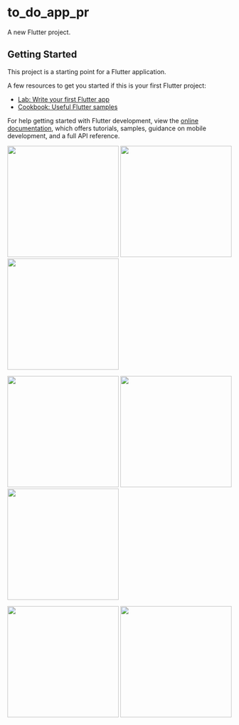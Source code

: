 # to_do_app_pr

A new Flutter project.

## Getting Started

This project is a starting point for a Flutter application.

A few resources to get you started if this is your first Flutter project:

- [Lab: Write your first Flutter app](https://docs.flutter.dev/get-started/codelab)
- [Cookbook: Useful Flutter samples](https://docs.flutter.dev/cookbook)

For help getting started with Flutter development, view the
[online documentation](https://docs.flutter.dev/), which offers tutorials,
samples, guidance on mobile development, and a full API reference.





<img src="https://user-images.githubusercontent.com/121868184/236295013-2d14b6fa-163d-43e2-86c4-ab789cec661c.jpeg" width="250px">                           <img src="https://user-images.githubusercontent.com/121868184/236473471-5c0bb008-cf89-4949-9930-396151f63d6d.jpeg" width="250px">                         <img src="https://user-images.githubusercontent.com/121868184/236473249-fbcde728-b929-446e-9488-57db50026ff9.jpeg" width="250px">


<img src="https://user-images.githubusercontent.com/121868184/236473230-52f32774-9fbb-4fbd-8ed8-f6e7585f9b75.jpeg" width="250px">                           <img src="https://user-images.githubusercontent.com/121868184/236473224-65704bb1-825e-42c1-bfe6-085e22e9ac61.jpeg" width="250px">                         <img src="https://user-images.githubusercontent.com/121868184/236473032-68ae6656-37cf-4c8d-8826-5bfd3f6ef54f.jpeg" width="250px">


<img src="https://user-images.githubusercontent.com/121868184/236473081-77eceb3e-5e23-4da0-b54a-0bdbb69f76b3.jpeg" width="250px">                           <img src="https://user-images.githubusercontent.com/121868184/236474109-c5d6f906-12c0-4667-aa90-58262cab0eba.jpeg" width="250px">


